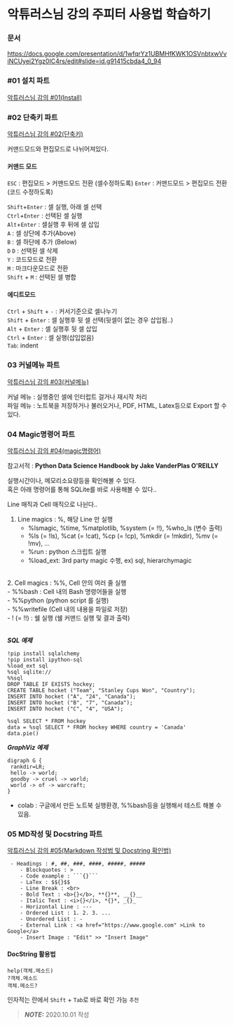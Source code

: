 # 악튜러스님 강의 주피터 사용법 학습하기 

### 문서
https://docs.google.com/presentation/d/1wfqrYz1UBMHfKWK1OSVnbtxwVviNCUyei2Ygz0IC4rs/edit#slide=id.g91415cbda4_0_94

### #01 설치 파트
[악튜러스님 강의 #01(Install)](https://www.youtube.com/watch?v=6WcNabw7sQg&list=PL73qGQ0nG_q3qI1KNAdGb2ILhm8UXb4CH&index=4)


### #02 단축키 파트
[악튜러스님 강의 #02(단축키)](https://www.youtube.com/watch?v=_whbI6r2Gj4&list=PL73qGQ0nG_q3qI1KNAdGb2ILhm8UXb4CH&index=5)

커맨드모드와 편집모드로 나뉘어져있다.

#### 커맨드 모드
`ESC` : 편집모드 > 커맨드모드 전환 (셀수정하도록)
`Enter` : 커맨드모드 > 편집모드 전환 (코드 수정하도록)

`Shift`+`Enter` : 셀 실행, 아래 셀 선택<br />
`Ctrl`+`Enter` : 선택된 셀 실행<br />
`Alt`+`Enter` : 셀실행 후 뒤에 셀 삽입<br />
`A` : 셀 상단에 추가(Above)<br />
`B` : 셀 하단에 추가 (Below)<br />
`D` `D` : 선택된 셀 삭제<br />
`Y` : 코드모드로 전환<br />
`M` : 마크다운모드로 전환<br />
`Shift` + `M` : 선택된 셀 병합<br />

#### 에디트모드
`Ctrl` + `Shift` + `-` : 커서기준으로 셀나누기<br />
`Shift` + `Enter` : 셀 실행후 뒷 셀 선택(뒷셀이 없는 경우 삽입됨..)<br />
`Alt` + `Enter` : 셀 실행후 뒷 셀 삽입<br />
`Ctrl` + `Enter` : 셀 실행(삽입없음)<br />
`Tab`: indent<br />

### 03 커널메뉴 파트
[악튜러스님 강의 #03(커널메뉴)](https://www.youtube.com/watch?v=Wf8uaassOn8&list=PL73qGQ0nG_q3qI1KNAdGb2ILhm8UXb4CH&index=8)

커널 메뉴 : 실행중인 셀에 인터럽트 걸거나 재시작 처리<br />
파일 메뉴 : 노트북을 저장하거나 불러오거나, PDF, HTML, Latex등으로 Export 할 수 있다.<br />

### 04 Magic명령어 파트
[악튜러스님 강의 #04(magic명령어)](https://www.youtube.com/watch?v=x-XmjsMu8SU&list=PL73qGQ0nG_q3qI1KNAdGb2ILhm8UXb4CH&index=6)

참고서적 : **Python Data Science Handbook by Jake VanderPlas O'REILLY**



실행시간이나, 메모리소요량등을 확인해볼 수 있다.<br />
혹은 아래 명령어를 통해 SQLite를 바로 사용해볼 수 있다..<br />


Line 매직과 Cell 매직으로 나뉜다..<br />
1. Line magics : %, 해당 Line 만 실행<br />
    - %lsmagic, %time, %matplotlib, %system (= !!), %who_ls (변수 출력)<br />
    - %ls (= !ls), %cat (= !cat), %cp (= !cp), %mkdir (= !mkdir), %mv (= !mv), …<br />
    - %run : python 스크립트 실행<br />
    - %load_ext: 3rd party magic 수행, ex) sql, hierarchymagic<br />
<br />
2. Cell magics : %%, Cell 안의 여러 줄 실행<br />
    - %%bash : Cell 내의 Bash 명령어들을 실행<br />
    - %%python (python script 를 실행)<br />
    - %%writefile (Cell 내의 내용을 파일로 저장)<br />
    - ! (= !!) : 쉘 실행 (쉘 커맨드 실행 및 결과 출력)<br />
 <br />
 
 **_SQL 예제_**<br />
```
!pip install sqlalchemy
!pip install ipython-sql
%load_ext sql
%sql sqlite:// 
%%sql
DROP TABLE IF EXISTS hockey;
CREATE TABLE hocket ("Team", "Stanley Cups Won", "Country");
INSERT INTO hocket ("A", "24", "Canada");
INSERT INTO hocket ("B", "7", "Canada");
INSERT INTO hocket ("C", "4", "USA");

%sql SELECT * FROM hockey
data = %sql SELECT * FROM hockey WHERE country = 'Canada'
data.pie()
```

 **_GraphViz 예제_**<br />
 ```
 digraph G {
  rankdir=LR;
  hello -> world;
  goodby -> cruel -> world;
  world -> of -> warcraft;
 }
 ```
 
 * colab : 구글에서 만든 노트북 실행환경, %%bash등을 실행해서 테스트 해볼 수 있음.
 
### 05 MD작성 및 Docstring 파트
[악튜러스님 강의 #05(Markdown 작성법 및 Docstring 확인법)](https://www.youtube.com/watch?v=JodL6144BCk&list=PL73qGQ0nG_q3qI1KNAdGb2ILhm8UXb4CH&index=7)

```
 - Headings : #, ##, ###, ####, #####, #####
    - Blockquotes : >
    - Code example : ```{}```
    - LaTex : $${}$$
    - Line Break : <br>
    - Bold Text : <b>{}</b>, **{}**, __{}__
    - Italic Text : <i>{}</i>, *{}*, _{}_
    - Horizontal Line : ---
    - Ordered List : 1. 2. 3. ...
    - Unordered List : -
    - External Link : <a href="https://www.google.com" >Link to Google</a>
    - Insert Image : "Edit" >> "Insert Image"
```
 
#### DocString 활용법
```
help(객체.메소드)
?객체.메소드
객체.메소드?
```

인자적는 란에서 `Shift` + `Tab`로 바로 확인 가능 `추천`<br />

 
> **_NOTE:_**  2020.10.01 작성

